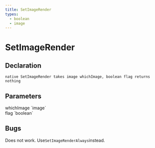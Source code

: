 ```yaml
---
title: SetImageRender
types:
  - boolean
  - image
---
```


# SetImageRender

## Declaration

```
native SetImageRender takes image whichImage, boolean flag returns nothing
```

## Parameters
<dl>
  <dt>whichImage `image`</dt>
  <dd></dd>

  <dt>flag `boolean`</dt>
  <dd></dd>
</dl>

## Bugs 
Does not work. Use`SetImageRenderAlways`instead.